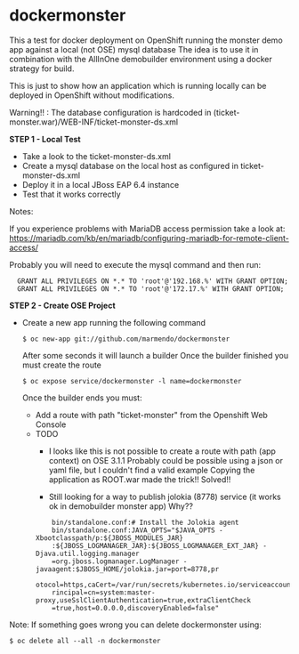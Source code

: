 # dockermonster
This a test for docker deployment on OpenShift running the monster demo app against a local (not OSE) mysql database
The idea is to use it in combination with the AllInOne demobuilder environment using a docker strategy for build.

This is just to show how an application which is running locally can be deployed in OpenShift without modifications.

Warning!! : The database configuration is hardcoded in (ticket-monster.war)/WEB-INF/ticket-monster-ds.xml

**STEP 1 - Local Test**

- Take a look to the ticket-monster-ds.xml
- Create a mysql database on the local host as configured in ticket-monster-ds.xml
- Deploy it in a local JBoss EAP 6.4 instance
- Test that it works correctly

Notes:

If you experience problems with MariaDB access permission take a look at:
  https://mariadb.com/kb/en/mariadb/configuring-mariadb-for-remote-client-access/
  
Probably you will need to execute the mysql command and then run:
```
  GRANT ALL PRIVILEGES ON *.* TO 'root'@'192.168.%' WITH GRANT OPTION;
  GRANT ALL PRIVILEGES ON *.* TO 'root'@'172.17.%' WITH GRANT OPTION;
```
**STEP 2 - Create OSE Project**

- Create a new app running the following command

   `$ oc new-app git://github.com/marmendo/dockermonster`

   After some seconds it will launch a builder
   Once the builder finished you must create the route

   `$ oc expose service/dockermonster -l name=dockermonster`

   Once the builder ends you must:
   - Add a route with path "ticket-monster" from the Openshift Web Console
   - TODO
       - I looks like this is not possible to create a route with path (app context) on OSE 3.1.1
          Probably could be possible using a json or yaml file, but I couldn't find a valid example
          Copying the application as ROOT.war made the trick!!   Solved!!

       - Still looking for a way to publish jolokia (8778) service (it works ok in demobuilder monster app) Why??
       ```
           bin/standalone.conf:# Install the Jolokia agent      
           bin/standalone.conf:JAVA_OPTS="$JAVA_OPTS -Xbootclasspath/p:${JBOSS_MODULES_JAR}
           :${JBOSS_LOGMANAGER_JAR}:${JBOSS_LOGMANAGER_EXT_JAR} -Djava.util.logging.manager
           =org.jboss.logmanager.LogManager -javaagent:$JBOSS_HOME/jolokia.jar=port=8778,pr
           otocol=https,caCert=/var/run/secrets/kubernetes.io/serviceaccount/ca.crt,clientP
           rincipal=cn=system:master-proxy,useSslClientAuthentication=true,extraClientCheck
           =true,host=0.0.0.0,discoveryEnabled=false" 
        ```
Note: If something goes wrong you can delete dockermonster using:

`$ oc delete all --all -n dockermonster`


